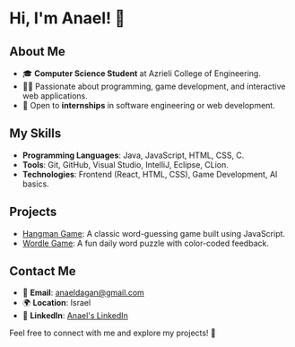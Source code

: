 # Hi, I'm Anael! 👋

## About Me
- 🎓 **Computer Science Student** at Azrieli College of Engineering.
- 👩‍💻 Passionate about programming, game development, and interactive web applications.
- 💼 Open to **internships** in software engineering or web development.

## My Skills
- **Programming Languages**: Java, JavaScript, HTML, CSS, C.
- **Tools**: Git, GitHub, Visual Studio, IntelliJ, Eclipse, CLion.
- **Technologies**: Frontend (React, HTML, CSS), Game Development, AI basics.

## Projects
- [Hangman Game](https://github.com/anaeldagan/hangingMan): A classic word-guessing game built using JavaScript.
- [Wordle Game](https://github.com/anaeldagan/wordle): A fun daily word puzzle with color-coded feedback.

## Contact Me
- 📧 **Email**: anaeldagan@gmail.com
- 🌍 **Location**: Israel
- 💼 **LinkedIn**: [Anael's LinkedIn](https://linkedin.com/in/anaeldagan)

Feel free to connect with me and explore my projects! 🚀

